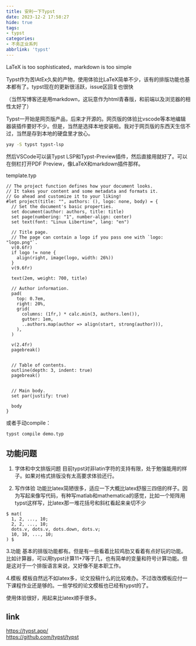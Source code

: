```yaml
---
title: 安利一下Typst
date: 2023-12-2 17:58:27
hide: true
tags:
- typst
categories:
- 不务正业系列
abbrlink: 'typst'
---
```

LaTeX is too sophisticated，markdown is too simple
<!-- more -->

Typst作为苦lAtEx久矣的产物，使用体验比LaTeX简单不少，该有的排版功能也基本都有了。typst现在的更新很活跃，issue区回复也很快

（当然写博客还是用markdown，这玩意作为html青春版，和前端以及浏览器的相性太好了）

Typst一开始是网页版产品，后来才开源的。网页版的体验比vscode等本地编辑器装插件要好不少。但是，当然是选择本地安装啦。我对于网页版的东西天生信不过，当然是存到本地的硬盘里才放心。

```bash
yay -S typst typst-lsp
```
然后VSCode可以装Typst LSP和Typst-Preview插件，然后直接用就好了。可以在侧栏打开PDF Preview，像LaTeX和markdown插件那样。

template.typ

```typst
// The project function defines how your document looks.
// It takes your content and some metadata and formats it.
// Go ahead and customize it to your liking!
#let project(title: "", authors: (), logo: none, body) = {
  // Set the document's basic properties.
  set document(author: authors, title: title)
  set page(numbering: "1", number-align: center)
  set text(font: "Linux Libertine", lang: "en")

  // Title page.
  // The page can contain a logo if you pass one with `logo: "logo.png"`.
  v(0.6fr)
  if logo != none {
    align(right, image(logo, width: 26%))
  }
  v(9.6fr)

  text(2em, weight: 700, title)

  // Author information.
  pad(
    top: 0.7em,
    right: 20%,
    grid(
      columns: (1fr,) * calc.min(3, authors.len()),
      gutter: 1em,
      ..authors.map(author => align(start, strong(author))),
    ),
  )

  v(2.4fr)
  pagebreak()


  // Table of contents.
  outline(depth: 3, indent: true)
  pagebreak()


  // Main body.
  set par(justify: true)

  body
}
```

或者手动compile：

```bash
typst compile demo.typ
```

## 功能问题

1. 字体和中文排版问题
目前typst对非latin字符的支持有限，处于勉强能用的样子。如果对格式排版没有太高要求体验还行。

2. 写作体验
功能比latex简陋很多，适应一下大概比latex舒服三四倍的样子。因为写起来像写代码，有种写matlab和mathematica的感觉，比如一个矩阵用typst这样写，比latex那一堆花括号和斜杠看起来亲切不少

```typst
$ mat(
  1, 2, ..., 10;
  2, 2, ..., 10;
  dots.v, dots.v, dots.down, dots.v;
  10, 10, ..., 10;
) $
```

3.功能
基本的排版功能都有。但是有一些看着比较鸡肋又看着有点好玩的功能。比如计算器，可以用typst计算11+7等于几，也有简单的变量和符号计算功能。但是这对于一个排版语言来说，又好像不是本职工作。

4.模板
模板自然远不如latex多，论文投稿什么的比较难办。不过改改模板应付一下课程作业还是够的。一些学校的论文模板也已经有typst的了。

使用体验很好，用起来比latex顺手很多。

## link

<https://typst.app/>  
<https://github.com/typst/typst>  
